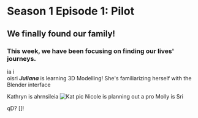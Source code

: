 # Season 1 Episode 1: Pilot

## We finally found our family! 

### This week, we have been focusing on finding our lives' journeys. 


ia i                       
oisri
***Juliana*** is learning 3D Modelling! She's familiarizing herself with the Blender interface

Kathryn is ahrnsileia
![Kat pic](https://files.slack.com/files-pri/T0HTW3H0V-FND87ATJ7/5d4b7209.jpg)
Nicole is planning out a pro
Molly is
Sri


qD?
[]!




<!--stackedit_data:
eyJoaXN0b3J5IjpbLTIxMjI2MTUzNDUsLTEyMzMxMzk5OTcsLT
E4NzU1NjMyMDcsMTMxMDYyMjg4NCwtNTk1NTY2NjkyLC0xODcx
NzI0OTA2LDg2NzQzNDkxMSw3MjgyMjAxNDksLTE1NDIwNTYzMD
IsLTEyNDEwMTMyLDY0MjU1ODQzOSw4MTUwNjYzMjldfQ==
-->